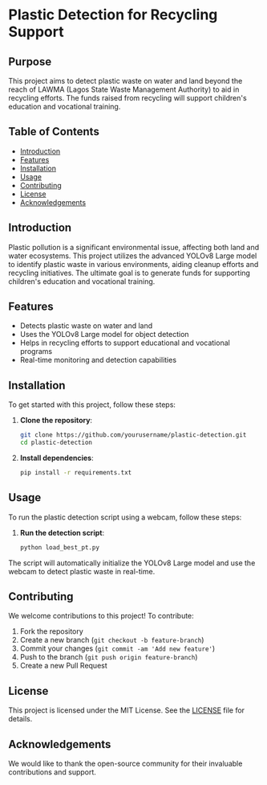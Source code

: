 # Plastic Detection for Recycling Support

## Purpose

This project aims to detect plastic waste on water and land beyond the reach of LAWMA (Lagos State Waste Management Authority) to aid in recycling efforts. The funds raised from recycling will support children's education and vocational training.

## Table of Contents

- [Introduction](#introduction)
- [Features](#features)
- [Installation](#installation)
- [Usage](#usage)
- [Contributing](#contributing)
- [License](#license)
- [Acknowledgements](#acknowledgements)

## Introduction

Plastic pollution is a significant environmental issue, affecting both land and water ecosystems. This project utilizes the advanced YOLOv8 Large model to identify plastic waste in various environments, aiding cleanup efforts and recycling initiatives. The ultimate goal is to generate funds for supporting children's education and vocational training.

## Features

- Detects plastic waste on water and land
- Uses the YOLOv8 Large model for object detection
- Helps in recycling efforts to support educational and vocational programs
- Real-time monitoring and detection capabilities

## Installation

To get started with this project, follow these steps:

1. **Clone the repository**:
    ```bash
    git clone https://github.com/yourusername/plastic-detection.git
    cd plastic-detection
    ```

2. **Install dependencies**:
    ```bash
    pip install -r requirements.txt
    ```

## Usage

To run the plastic detection script using a webcam, follow these steps:

1. **Run the detection script**:
    ```bash
    python load_best_pt.py
    ```

The script will automatically initialize the YOLOv8 Large model and use the webcam to detect plastic waste in real-time.

## Contributing

We welcome contributions to this project! To contribute:

1. Fork the repository
2. Create a new branch (`git checkout -b feature-branch`)
3. Commit your changes (`git commit -am 'Add new feature'`)
4. Push to the branch (`git push origin feature-branch`)
5. Create a new Pull Request

## License

This project is licensed under the MIT License. See the [LICENSE](LICENSE) file for details.

## Acknowledgements

We would like to thank the open-source community for their invaluable contributions and support.
